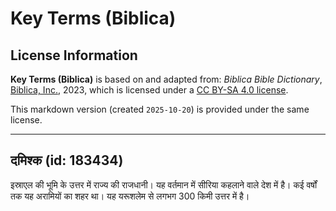# Key Terms (Biblica)

## License Information

**Key Terms (Biblica)** is based on and adapted from: _Biblica Bible Dictionary_, [Biblica, Inc.](https://www.biblica.com/), 2023, which is licensed under a [CC BY-SA 4.0 license](https://creativecommons.org/licenses/by-sa/4.0/legalcode.en).

This markdown version (created `2025-10-20`) is provided under the same license.



--------------------------------

## दमिश्क (id: 183434)

इस्राएल की भूमि के उत्तर में राज्य की राजधानी। यह वर्तमान में सीरिया कहलाने वाले देश में है। कई वर्षों तक यह अरामियों का शहर था। यह यरूशलेम से लगभग 300 किमी उत्तर में है।



